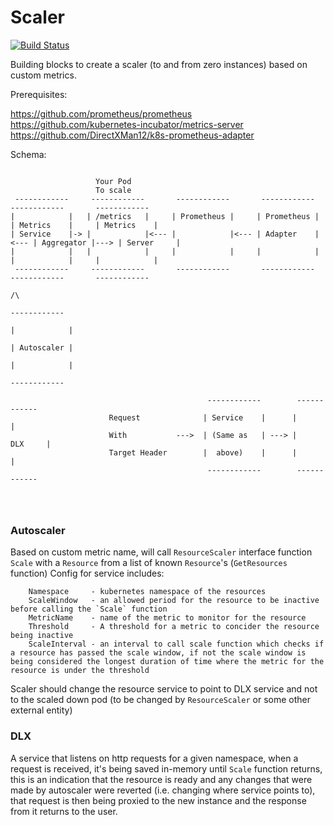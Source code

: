 # Scaler
[![Build Status](https://travis-ci.org/v3io/scaler.svg?branch=master)](https://travis-ci.org/v3io/scaler)

Building blocks to create a scaler (to and from zero instances) based on custom metrics.

Prerequisites:

https://github.com/prometheus/prometheus <br>
https://github.com/kubernetes-incubator/metrics-server <br>
https://github.com/DirectXMan12/k8s-prometheus-adapter <br>

Schema:
```

                   Your Pod
                   To scale
 ------------     ------------       ------------       ------------       ------------       ------------  
|            |   | /metrics   |     | Prometheus |     | Prometheus |     | Metrics    |     | Metrics    |                
| Service    |-> |            |<--- |            |<--- | Adapter    |<--- | Aggregator |---> | Server     |
|            |   |            |     |            |     |            |     |            |     |            |
 ------------     ------------       ------------       ------------       ------------       ------------   
                                                                               /\
                                                                           ------------ 
                                                                          |            |
                                                                          | Autoscaler |
                                                                          |            |
                                                                           ------------
                                                          
                                            ------------        ------------
                      Request              | Service    |      |            |
                      With           --->  | (Same as   | ---> |    DLX     |
                      Target Header        |  above)    |      |            |
                                            ------------        ------------
                                                         
                                                          
                                                         
```

### Autoscaler
Based on custom metric name, will call `ResourceScaler` interface function `Scale` with a `Resource` from a list of known `Resource`'s (`GetResources` function)
Config for service includes:
```
    Namespace     - kubernetes namespace of the resources
    ScaleWindow   - an allowed period for the resource to be inactive before calling the `Scale` function
    MetricName    - name of the metric to monitor for the resource
    Threshold     - A threshold for a metric to concider the resource being inactive
    ScaleInterval - an interval to call scale function which checks if a resource has passed the scale window, if not the scale window is being considered the longest duration of time where the metric for the resource is under the threshold
```
Scaler should change the resource service to point to DLX service and not to the scaled down pod (to be changed by `ResourceScaler` or some other external entity)

### DLX
A service that listens on http requests for a given namespace, when a request is received, it's being saved in-memory until `Scale` function returns, this is an indication that the resource is ready and any changes that were made by autoscaler were reverted (i.e. changing where service points to), that request is then being proxied to the new instance and the response from it returns to the user.

